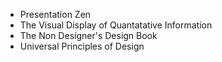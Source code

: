 - Presentation Zen
- The Visual Display of Quantatative Information
- The Non Designer's Design Book
- Universal Principles of Design